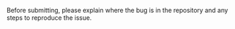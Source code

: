 Before submitting, please explain where the bug is in the repository and any steps to reproduce the issue.